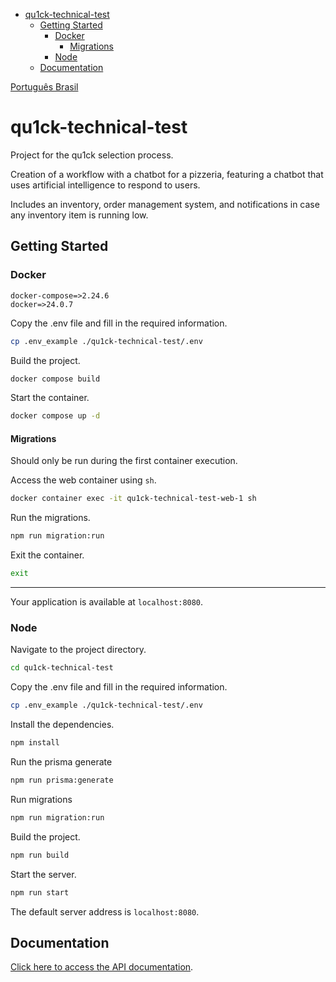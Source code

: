 - [qu1ck-technical-test](#qu1ck-technical-test)
  - [Getting Started](#getting-started)
    - [Docker](#docker)
      - [Migrations](#migrations)
    - [Node](#node)
  - [Documentation](#documentation)

[Português Brasil](./README-pt_br.md)

# qu1ck-technical-test

Project for the qu1ck selection process.

Creation of a workflow with a chatbot for a pizzeria, featuring a chatbot that uses artificial intelligence to respond to users.

Includes an inventory, order management system, and notifications in case any inventory item is running low.

## Getting Started

### Docker

```
docker-compose=>2.24.6
docker=>24.0.7
```

Copy the .env file and fill in the required information.

```bash
cp .env_example ./qu1ck-technical-test/.env
```

Build the project.

```bash
docker compose build
```

Start the container.

```bash
docker compose up -d
```

#### Migrations

Should only be run during the first container execution.

Access the web container using `sh`.

```bash
docker container exec -it qu1ck-technical-test-web-1 sh
```

Run the migrations.

```bash
npm run migration:run
```

Exit the container.

```bash
exit
```

---

Your application is available at `localhost:8080`.

### Node

Navigate to the project directory.

```bash
cd qu1ck-technical-test
```

Copy the .env file and fill in the required information.

```bash
cp .env_example ./qu1ck-technical-test/.env
```

Install the dependencies.

```bash
npm install
```

Run the prisma generate

```bash
npm run prisma:generate
```

Run migrations

```bash
npm run migration:run
```

Build the project.

```bash
npm run build
```

Start the server.

```bash
npm run start
```

The default server address is `localhost:8080`.

## Documentation

[Click here to access the API documentation](./docs/README-pt_br.md).